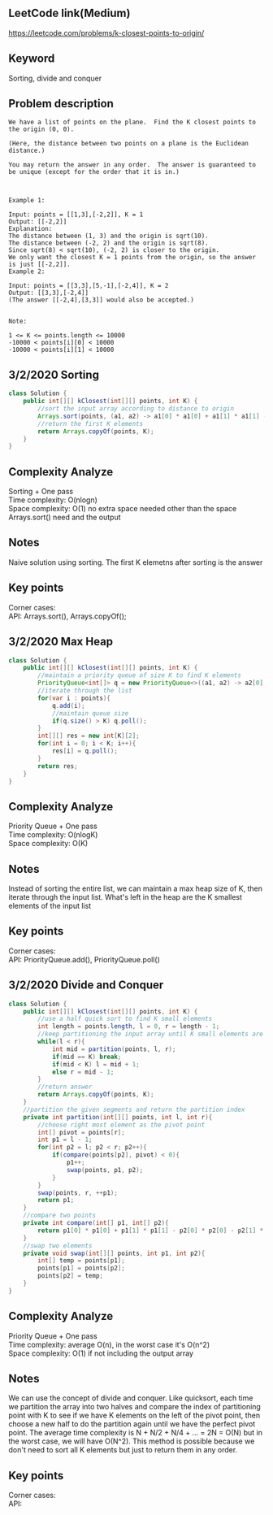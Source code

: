 ## LeetCode link(Medium)
https://leetcode.com/problems/k-closest-points-to-origin/

## Keyword
Sorting, divide and conquer

## Problem description
```
We have a list of points on the plane.  Find the K closest points to the origin (0, 0).

(Here, the distance between two points on a plane is the Euclidean distance.)

You may return the answer in any order.  The answer is guaranteed to be unique (except for the order that it is in.)

 

Example 1:

Input: points = [[1,3],[-2,2]], K = 1
Output: [[-2,2]]
Explanation: 
The distance between (1, 3) and the origin is sqrt(10).
The distance between (-2, 2) and the origin is sqrt(8).
Since sqrt(8) < sqrt(10), (-2, 2) is closer to the origin.
We only want the closest K = 1 points from the origin, so the answer is just [[-2,2]].
Example 2:

Input: points = [[3,3],[5,-1],[-2,4]], K = 2
Output: [[3,3],[-2,4]]
(The answer [[-2,4],[3,3]] would also be accepted.)
 

Note:

1 <= K <= points.length <= 10000
-10000 < points[i][0] < 10000
-10000 < points[i][1] < 10000
```
## 3/2/2020 Sorting

```java
class Solution {
    public int[][] kClosest(int[][] points, int K) {
        //sort the input array according to distance to origin
        Arrays.sort(points, (a1, a2) -> a1[0] * a1[0] + a1[1] * a1[1] - a2[0] * a2[0] - a2[1] * a2[1]);
        //return the first K elements
        return Arrays.copyOf(points, K);
    }
}
```

## Complexity Analyze
Sorting + One pass\
Time complexity: O(nlogn)\
Space complexity: O(1) no extra space needed other than the space Arrays.sort() need and the output

## Notes
Naive solution using sorting. The first K elemetns after sorting is the answer

## Key points
Corner cases: \
API: Arrays.sort(), Arrays.copyOf();

## 3/2/2020 Max Heap

```java
class Solution {
    public int[][] kClosest(int[][] points, int K) {
        //maintain a priority queue of size K to find K elements
        PriorityQueue<int[]> q = new PriorityQueue<>((a1, a2) -> a2[0] * a2[0] + a2[1] * a2[1] - a1[0] * a1[0] - a1[1] * a1[1]);
        //iterate through the list
        for(var i : points){
            q.add(i);
            //maintain queue size
            if(q.size() > K) q.poll();
        }
        int[][] res = new int[K][2];
        for(int i = 0; i < K; i++){
            res[i] = q.poll();
        }
        return res;
    }
}
```

## Complexity Analyze
Priority Queue + One pass\
Time complexity: O(nlogK)\
Space complexity: O(K)

## Notes
Instead of sorting the entire list, we can maintain a max heap size of K, then iterate through the input list. What's left in the heap are the K smallest elements of the input list

## Key points
Corner cases: \
API: PriorityQueue.add(), PriorityQueue.poll()

## 3/2/2020 Divide and Conquer

```java
class Solution {
    public int[][] kClosest(int[][] points, int K) {
        //use a half quick sort to find K small elements
        int length = points.length, l = 0, r = length - 1;
        //keep partitioning the input array until K small elements are on the left
        while(l < r){
            int mid = partition(points, l, r);
            if(mid == K) break;
            if(mid < K) l = mid + 1;
            else r = mid - 1;
        }
        //return answer
        return Arrays.copyOf(points, K);
    }
    //partition the given segments and return the partition index
    private int partition(int[][] points, int l, int r){
        //choose right most element as the pivot point
        int[] pivot = points[r];
        int p1 = l - 1;
        for(int p2 = l; p2 < r; p2++){
            if(compare(points[p2], pivot) < 0){
                p1++;
                swap(points, p1, p2);
            }
        }
        swap(points, r, ++p1);
        return p1;
    }
    //compare two points
    private int compare(int[] p1, int[] p2){
        return p1[0] * p1[0] + p1[1] * p1[1] - p2[0] * p2[0] - p2[1] * p2[1];
    }
    //swap two elements
    private void swap(int[][] points, int p1, int p2){
        int[] temp = points[p1];
        points[p1] = points[p2];
        points[p2] = temp;
    }
}
```

## Complexity Analyze
Priority Queue + One pass\
Time complexity: average O(n), in the worst case it's O(n^2)\
Space complexity: O(1) if not including the output array

## Notes
We can use the concept of divide and conquer. Like quicksort, each time we partition the array into two halves and compare the index of partitioning point with K to see if we have K elements on the left of the pivot point, then choose a new half to do the partition again until we have the perfect pivot point. The average time complexity is N + N/2 + N/4 + ... = 2N = O(N) but in the worst case, we will have O(N^2). This method is possible because we don't need to sort all K elements but just to return them in any order.

## Key points
Corner cases: \
API: 

